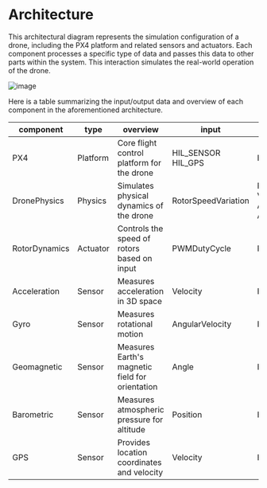 # Architecture

This architectural diagram represents the simulation configuration of a drone, including the PX4 platform and related sensors and actuators. Each component processes a specific type of data and passes this data to other parts within the system. This interaction simulates the real-world operation of the drone.

![image](https://github.com/toppers/hakoniwa-px4sim/assets/164193/706f9782-b52d-43c3-9dd9-d6518ecf1744)

Here is a table summarizing the input/output data and overview of each component in the aforementioned architecture.

|component|type|overview|input|output|
|---|---|---|---|---|
|PX4|Platform|Core flight control platform for the drone| HIL_SENSOR <br> HIL_GPS | HIL_ACTUATOR_CONTROLS|
|DronePhysics|Physics|Simulates physical dynamics of the drone| RotorSpeedVariation | Position<br>Velocity<br>Angle<br>AngularVelocity<br>|
|RotorDynamics|Actuator|Controls the speed of rotors based on input| PWMDutyCycle | RotorSpeedVariation |
|Acceleration|Sensor|Measures acceleration in 3D space| Velocity | HIL_SENSOR/acc |
|Gyro|Sensor|Measures rotational motion| AngularVelocity | HIL_SENSOR/gyro |
|Geomagnetic|Sensor|Measures Earth's magnetic field for orientation| Angle | HIL_SENSOR/mag |
|Barometric|Sensor|Measures atmospheric pressure for altitude| Position | HIL_SENSOR/pressure |
|GPS|Sensor|Provides location coordinates and velocity| Velocity | HIL_GPS |
